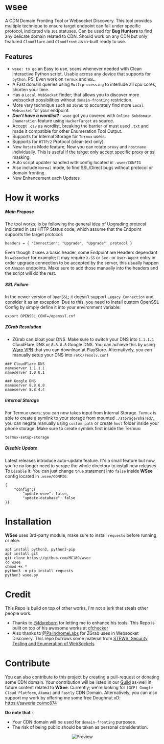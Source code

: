 # wsee
A CDN Domain Fronting Tool or Websocket Discovery. This tool provides multiple technique to ensure target endpoint can fall under specific protocol, indicated via `101` statuses. Can be used for **Bug  Hunters** to find any delicate domain related to CDN. Should work on any CDN but only featured `Cloudflare` and `Cloudfront` as in-built ready to use.

## Features
- `wsee: to go` an Easy to use, scans whenever needed with Clean interactive Python script. Usable across any device that supports for `python`. PS: Even work on `Termux` and `WSL`.
- A Fast domain queries using `Multiprocessing` to interlude all cpu cores, shorten your time.
- Has a `Local WebSocket` finder; that allows you to discover more websocket possibilities without `domain-fronting` restriction.
- More vary technique such as `ZGrab` to accurately find more `Local Websocket` for your endpoint.
- ***Don't have a wordlist?*** : `wsee` got you covered with `Online Subdomain Enumeration` feature using `HackerTarget` as source.
- Accept `.csv` as wordlist, breaking the barrier of must used `.txt` and made it compatible for other Enumeration Tool Output.
- Supports for Internal Storage for `Termux` users.
- Supports for `HTTP/2` Protocol (clear-text only).
- New `Rotate` Mode feature; Now you can rotate `proxy` and `hostname` individually. This is useful if the target only accept specific proxy or ssl masking.
- Auto script updater handled with config located in `.wsee/CONFIG`
- Also include `Normal` mode, to find SSL/Direct bugs without protocol or domain fronting.
- New Enhancement each Updates

# How it works
##### **Main Propose**
The tool works; is by following the general idea of Upgrading protocol indicated in `101` HTTP Status code, which assume that the Endpoint supports the target protocol:
```
headers = { "Connection": "Upgrade", "Upgrade": protocol }
```
Even though it uses a basic header, some Endpoint are Headers dependant. In `websocket` for example; it may require `X-SS` or `Sec-` or `User-Agent` entry in order upgrade connection to be accepted by the server, this usually happen on `Amazon` endpoints. Make sure to add those manually into the headers and the script will do the rest.

##### **SSL Failure**
In the newer version of `OpenSSL`; it doesn't support `Legacy Connection` and consider it as an exception. Due to this, you need to install custom OpenSSL Config by simply define it into your environment variable:
```
export OPENSSL_CONF=/openssl.cnf
```

##### **ZGrab Resolution**
- ZGrab can bloat your DNS. Make sure to switch your DNS into `1.1.1.1` CloudFlare DNS or `8.8.8.8` Google DNS. You can achieve this by using [Warp VPN](https://apkcombo.com/1111-vpn/com.cloudflare.onedotonedotonedotone) that you can download at PlayStore. Alternatively, you can manually setup your DNS into `/etc/resolv.conf`
```
### CloudFlare DNS
nameserver 1.1.1.1
nameserver 1.0.0.1

### Google DNS
nameserver 8.8.8.8
nameserver 8.8.4.4
```
##### **Internal Storage**
For Termux users; you can now takes input from Internal Storage. `Termux` is able to create a symlink to your storage from mounted `./storage/shared/`, you can negate manually using `custom path` or create `host` folder inside your phone storage. Make sure to create symlink first inside the Termux:
```
termux-setup-storage
```
##### **Disable Update**
Latest releases introduce auto-update feature. It's a small feature but now, you're no longer need to scrape the whole directory to install new releases. To `Disable` it: You can just change `true` statement into `false` inside **WSee** config located in `.wsee/CONFIG`:
```
{
	"config":{
		"update-wsee": false,
		"update-database": false
}}
```

# Installation
**WSee** uses 3rd-party module, make sure to install `requests` before running, or else:
```
apt install python3, python3-pip
apt install git
git clone https://github.com/MC189/wsee
cd wsee
chmod +x *
python3 -m pip install requests
python3 wsee.py
```

# Credit
This Repo is build on top of other works, I'm not a jerk that steals other people work.
- Thanks to [@fdxreborn](https://github.com/fdxreborn) for letting me to enhance his tools. This Repo is built on top of his awesome works at [cfchecker](https://github.com/fdxreborn/cfchecker)
- Also thanks to [@PalindromeLabs](https://github.com/PalindromeLabs) for ZGrab uses in Websocket Discovery. This repo borrows some material from [STEWS: Security Testing and Enumeration of WebSockets](https://github.com/PalindromeLabs/STEWS)

# Contribute
You can also contribute to this project by creating a pull-request or donating some CDN domain. Your contribution will be listed in our [Guild](https://github.com/Guild-Net) as-well in future content related to **WSee**. Currently; we're looking for `(GCP) Google Cloud Platform`, `Akamai` and `Fastly` CDN Domain. Alternatively, you can also support my work by offering me some free Doughnut xD:
https://saweria.co/mc874

**Do note that** : 
- Your CDN domain will be used for `domain-fronting` purposes.
- The risk of being public should be taken as personal consideration. 

<p align="center"><img alt="Preview" src="https://i.postimg.cc/bYkbMnFQ/Screenshot-2022-05-23-16-40-37-84.jpg"></p>

